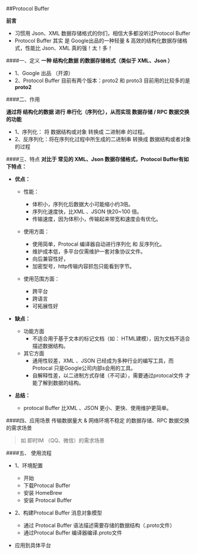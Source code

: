 ##Protocol Buffer

**前言**
- 习惯用 Json、XML 数据存储格式的你们，相信大多都没听过Protocol Buffer
- Protocol Buffer 其实 是 Google出品的一种轻量 & 高效的结构化数据存储格式，性能比 Json、XML 真的强！太！多！


####一、定义
**一种 结构化数据 的数据存储格式（类似于 XML、Json ）**
- 1、Google 出品 （开源）
- 2、Protocol Buffer 目前有两个版本：proto2 和 proto3
目前用的比较多的是 **proto2**

####二、作用

**通过将 结构化的数据 进行 串行化（序列化），从而实现 数据存储 / RPC 数据交换的功能**
- 1、序列化： 将 数据结构或对象 转换成 二进制串 的过程。
- 2、反序列化：将在序列化过程中所生成的二进制串 转换成 数据结构或者对象 的过程

####三、特点
**对比于 常见的  XML、Json 数据存储格式，Protocol Buffer有如下特点：**


- **优点：**
    - 性能：
        - 体积小，序列化后数据大小可能缩小约3倍。
        - 序列化速度快，比XML 、JSON 快20~100 倍。
        - 传输速度，因为体积小，传输起来带宽和速度会有优化。
    
    - 使用方面：
        - 使用简单，Protocal 编译器自动进行序列化 和 反序列化。
        - 维护成本低，多平台仅需维护一套对象协议文件。
        - 向后兼容性好，
        - 加密型号，http传输内容抓包只能看到字节。
    - 使用范围方面：
        - 跨平台
        - 跨语言
        - 可拓展性好
- **缺点：**
    - 功能方面
        - 不适合用于基于文本的标记文档（如： HTML建模），因为文档不适合描述数据结构。
    - 其它方面
        - 通用性较差，XML 、JSON 已经成为多种行业的编写工具，而Protocal 只是Google公司内部s会用的工具。
        - 自解释性差，以二进制方式存储（不可读），需要通过protocal文件 才能了解到数据的结构。
        
- **总结：**
    - protocal Buffer 比XML 、JSON 更小、更快、使用维护更简单。
    
    
####四、应用场景
传输数据量大 & 网络环境不稳定 的数据存储、RPC 数据交换 的需求场景
> 如 即时IM （QQ、微信）的需求场景


####五、 使用流程

- 1、环境配置
    - 开始
    - 下载Protocal Buffer 
    - 安装 HomeBrew
    - 安装 Protocal Buffer
    
- 2、构建Protocal Buffer 消息对象模型
    - 通过 Protocal Buffer 语法描述需要存储的数据结构（.proto文件）
    - 通过Protocal Buffer 编译器编译.proto文件
    
- 应用到具体平台









